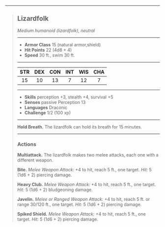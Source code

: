 ***
> ## Lizardfolk
> *Medium humanoid (lizardfolk), neutral*
> 
> ***
> 
> - **Armor Class** 15 (natural armor,shield)
> - **Hit Points** 22 (4d8 + 4)
> - **Speed** 30 ft., swim 30 ft.
> 
> ***
> 
> |STR|DEX|CON|INT|WIS|CHA|
> |:---:|:---:|:---:|:---:|:---:|:---:|
> |15|10|13|7|12|7|
> 
> ***
> 
> - **Skills** perception +3, stealth +4, survival +5
> - **Senses** passive Perception 13
> - **Languages** Draconic
> - **Challenge** 1/2 (100 xp)
> 
> ***
> 
> **Hold Breath.** The lizardfolk can hold its breath for 15 minutes.
> 
> ***
> 
> ### Actions
> **Multiattack.** The lizardfolk makes two melee attacks, each one with a different weapon.
> 
> **Bite.** *Melee Weapon Attack:* +4 to hit, reach 5 ft., one target. *Hit:* 5 (1d6 + 2) piercing damage.
> 
> **Heavy Club.** *Melee Weapon Attack:* +4 to hit, reach 5 ft., one target. *Hit:* 5 (1d6 + 2) bludgeoning damage.
> 
> **Javelin.** *Melee or Ranged Weapon Attack:* +4 to hit, reach 5 ft. or range 30/120 ft., one target. *Hit:* 5 (1d6 + 2) piercing damage.
> 
> **Spiked Shield.** *Melee Weapon Attack:* +4 to hit, reach 5 ft., one target. *Hit:* 5 (1d6 + 2) piercing damage.